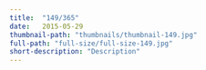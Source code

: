 ```yaml
---
title:  "149/365"
date:   2015-05-29
thumbnail-path: "thumbnails/thumbnail-149.jpg"
full-path: "full-size/full-size-149.jpg"
short-description: "Description"
---
```

